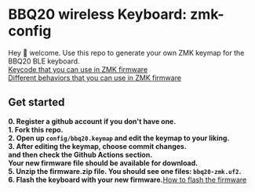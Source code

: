 # BBQ20 wireless Keyboard: zmk-config

Hey 👋 welcome. Use this repo to generate your own ZMK keymap for the BBQ20 BLE keyboard.  
[Keycode that you can use in ZMK firmware](https://zmk.dev/docs/codes)  
[Different behaviors that you can use in ZMK firmware](https://zmk.dev/docs/behaviors)  

## Get started
**0. Register a github account if you don't have one.**  
**1. Fork this repo.**  
**2. Open up `config/bbq20.keymap` and edit the keymap to your liking.**  
**3. After editing the keymap, choose commit changes.**  
 **and then check the Github Actions section.**  
 **Your new firmware file should be available for download.**  
**5. Unzip the firmware.zip file. You should see one files: `bbq20-zmk.uf2`.**  
**6. Flash the keyboard with your new firmware.**[How to flash the firmware](https://github.com/ZitaoTech/BB9900-USB_BLE_Keyboard?tab=readme-ov-file#-how-to-update-the-firmware---) 
